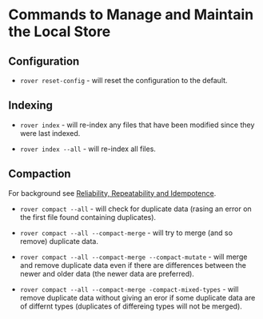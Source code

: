 
# Commands to Manage and Maintain the Local Store

## Configuration

* `rover reset-config` - will reset the configuration to the default.

## Indexing

* `rover index` - will re-index any files that have been modified
  since they were last indexed.

* `rover index --all` - will re-index all files.

## Compaction

For background see [Reliability, Repeatability and
Idempotence](./reliability.md).

* `rover compact --all` - will check for duplicate data (rasing an
  error on the first file found containing duplicates).

* `rover compact --all --compact-merge` - will try to merge (and so
  remove) duplicate data.

* `rover compact --all --compact-merge --compact-mutate` - will merge
  and remove duplicate data even if there are differences between the
  newer and older data (the newer data are preferred).

* `rover compact --all --compact-merge -compact-mixed-types` - will
   remove duplicate data without giving an eror if some duplicate data
   are of differnt types (duplicates of differeing types will not be
   merged).

